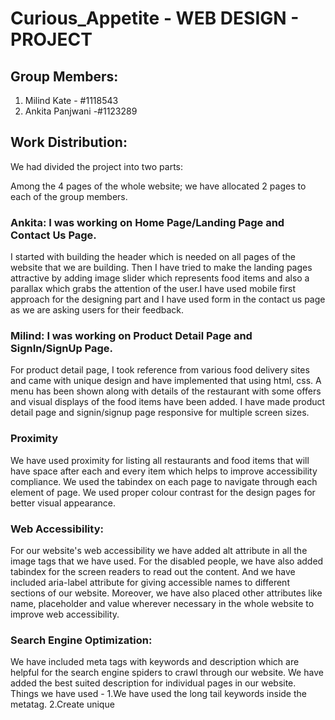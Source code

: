 # Curious_Appetite - WEB DESIGN - PROJECT

## Group Members: 
 1) Milind Kate - #1118543
 2) Ankita Panjwani -#1123289

## Work Distribution:

We had divided the project into two parts:

Among the 4 pages of the whole website; we have allocated 2 pages to each of the group members.

### Ankita: I was working on Home Page/Landing Page and Contact Us Page.
I started with building the header which is needed on all pages of the website that we are building. Then I have tried to make the landing pages attractive by adding image slider which represents food items and also a parallax which grabs the attention of the user.I have used mobile first approach for the designing part and I have used form in the contact us page as we are asking users for their feedback.

### Milind: I was working on Product Detail Page and SignIn/SignUp Page. 
For product detail page, I took reference from various food delivery sites and came with unique design and have implemented that using html, css. A menu has been shown along with details of the restaurant with some offers and visual displays of the food items have been added. I have made product detail page and signin/signup page responsive for multiple screen sizes.

### Proximity
We have used proximity for listing all restaurants and food items that will have space after each and every item which helps to improve accessibility compliance.
We used the tabindex on each page to navigate through each element of page.
We used proper colour contrast for the design pages for better visual appearance.

### Web Accessibility:

For our website's web accessibility we have added alt attribute in all the image tags that we have used. For the disabled people, we have also added tabindex for the screen readers to read out the content. And we have included aria-label attribute for giving accessible names to different sections of our website. Moreover, we have also placed other attributes like name, placeholder and value wherever necessary in the whole website to improve web accessibility.

### Search Engine Optimization:

We have included meta tags with keywords and description which are helpful for the search engine spiders to crawl through our website. We have added the best suited description for individual pages in our website.
Things we have used - 
1.We have used the long tail keywords inside the metatag. 
2.Create unique <title> elements for each page.
3.Added description in meta tag.
4.Used unique headings for each page.
5.Used a tag for navigation through pages.
